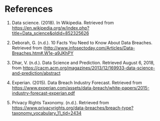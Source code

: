 #                                                             References

1. Data science. (2018). In Wikipedia. Retrieved from https://en.wikipedia.org/w/index.php?title=Data_science&oldid=852325626

2. Deborah, G. (n.d.). 10 Facts You Need to Know About Data Breaches. Retrieved from (http://www.infosectoday.com/Articles/Data-Breaches.htm#.W1e-a9JKhPY

3. Dhar, V. (n.d.). Data Science and Prediction. Retrieved August 6, 2018, from https://cacm.acm.org/magazines/2013/12/169933-data-science-and-prediction/abstract

4. Experian. (2015). Data Breach Industry Forecast. Retrieved from https://www.experian.com/assets/data-breach/white-papers/2015-industry-forecast-experian.pdf

5. Privacy Rights Taxonomy. (n.d.). Retrieved from https://www.privacyrights.org/data-breaches/breach-type?taxonomy_vocabulary_11_tid=2434


